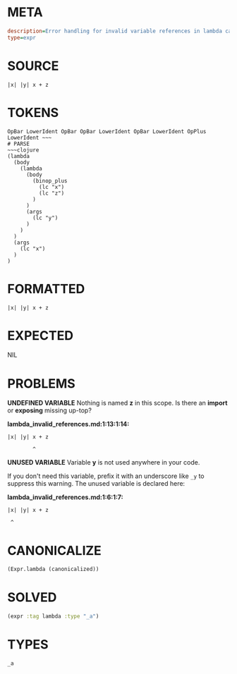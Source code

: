 # META
~~~ini
description=Error handling for invalid variable references in lambda captures
type=expr
~~~
# SOURCE
~~~roc
|x| |y| x + z
~~~
# TOKENS
~~~text
OpBar LowerIdent OpBar OpBar LowerIdent OpBar LowerIdent OpPlus LowerIdent ~~~
# PARSE
~~~clojure
(lambda
  (body
    (lambda
      (body
        (binop_plus
          (lc "x")
          (lc "z")
        )
      )
      (args
        (lc "y")
      )
    )
  )
  (args
    (lc "x")
  )
)
~~~
# FORMATTED
~~~roc
|x| |y| x + z
~~~
# EXPECTED
NIL
# PROBLEMS
**UNDEFINED VARIABLE**
Nothing is named **z** in this scope.
Is there an **import** or **exposing** missing up-top?

**lambda_invalid_references.md:1:13:1:14:**
```roc
|x| |y| x + z
```
            ^


**UNUSED VARIABLE**
Variable **y** is not used anywhere in your code.

If you don't need this variable, prefix it with an underscore like `_y` to suppress this warning.
The unused variable is declared here:

**lambda_invalid_references.md:1:6:1:7:**
```roc
|x| |y| x + z
```
     ^


# CANONICALIZE
~~~clojure
(Expr.lambda (canonicalized))
~~~
# SOLVED
~~~clojure
(expr :tag lambda :type "_a")
~~~
# TYPES
~~~roc
_a
~~~
